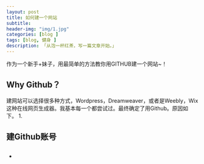 ```yaml
---  
layout: post  
title: 如何建一个网站
subtitle: 
header-img: "img/1.jpg"
categories: [blog ]  
tags: [blog, 健身 ]
description: 「从泡一杯红茶，写一篇文章开始。」  
---  
```

作为一个新手+妹子，用最简单的方法教你用GITHUB建一个网站~！
## Why Github？
建网站可以选择很多种方式，Wordpress，Dreamweaver，或者是Weebly，Wix这种在线网页生成器。我基本每一个都尝试过。最终确定了用Github。原因如下。
1.

## 建Github账号

## 
*